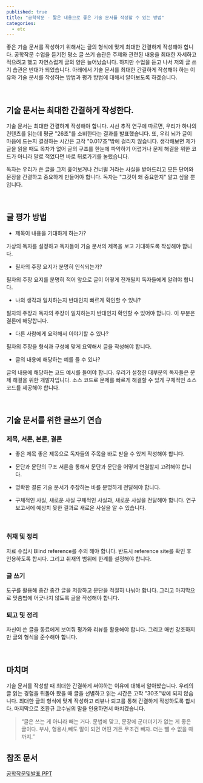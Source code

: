 ```yaml
---
published: true
title: "공학작문 - 짧은 내용으로 좋은 기술 문서를 작성할 수 있는 방법"
categories:
  - etc
---
```


좋은 기술 문서를 작성하기 위해서는 글의 형식에 맞게 최대한 간결하게 작성해야 합니다. 공학작문 수업을 듣기전 평소 글 쓰기 습관은 주제와 관련된 내용을 최대한 자세하고 적으려고 했고 자연스럽게 글의 양은 늘어났습니다. 하지만 수업을 듣고 나서 저의 글 쓰기 습관은 반대가 되었습니다. 아래에서 기술 문서를 최대한 간결하게 작성해야 하는 이유와 기술 문서를 작성하는 방법과 평가 방법에 대해서 알아보도록 하겠습니다.

<br>

## 기술 문서는 최대한 간결하게 작성한다.
기술 문서는 최대한 간결하게 작성해야 합니다. 시선 추적 연구에 따르면, 우리가 하나의 컨텐츠를 읽는데 평균 "26초"를 소비한다는 결과를 발표했습니다. 또, 우리 뇌가 글이 마음에 드는지 결정하는 시간은 고작 "0.017초"밖에 걸리지 않습니다. 생각해보면 제가 글을 읽을 때도 목차가 없어 글의 구조를 한눈에 파악하기 어렵거나 문제 해결을 위한 코드가 아니라 말로 적었다면 바로 뒤로가기를 눌렀습니다. 

독자는 우리가 쓴 글을 그저 훑어보거나 건너뛸 거라는 사실을 받아드리고 모든 단어와 문장을 간결하고 중요하게 만들어야 합니다. 독자는 "그것이 왜 중요한지" 알고 싶을 뿐입니다.

<br>

## 글 평가 방법
- 제목이 내용을 기대하게 하는가?

가상의 독자를 설정하고 독자들이 기술 문서의 제목을 보고 기대하도록 작성해야 합니다.

- 필자의 주장 요지가 분명히 인식되는가?

필자의 주장 요지를 분명히 적어 앞으로 글이 어떻게 전개될지 독자들에게 알려야 합니다.

- 나의 생각과 일치하는지 반대인지 빠르게 확인할 수 있나?

필자의 주장과 독자의 주장이 일치하는지 반대인지 확인할 수 있어야 합니다. 이 부분은 결론에 해당합니다.

- 다른 사람에게 요약해서 이야기할 수 있나?

필자의 주장을 형식과 구성에 맞게 요약해서 글을 작성해야 합니다.

- 글의 내용에 해당하는 예를 들 수 있나?

글의 내용에 해당하는 코드 예시를 들어야 합니다. 우리가 설정한 대부분의 독자들은 문제 해결을 위한 개발자입니다. 소스 코드로 문제를 빠르게 해결할 수 있게 구체적인 소스 코드를 제공해야 합니다.

<br>

## 기술 문서를 위한 글쓰기 연습

### 제목, 서론, 본론, 결론
- 좋은 제목
좋은 제목으로 독자들의 주목을 바로 받을 수 있게 작성해야 합니다.

- 문단과 문단의 구조
서론을 통해서 문단과 문단을 어떻게 연결할지 고려해야 합니다.

- 명확한 결론
기술 문서가 주장하는 바를 분명하게 전달해야 합니다.

- 구체적인 사실, 새로운 사실
구체적인 사실과, 새로운 사실을 전달해야 합니다. 연구 보고서에 예상치 못한 결과로 새로운 사실을 알 수 있습니다.

<br>

### 취재 및 정리
자료 수집시 Blind reference를 주의 해야 합니다. 반드시 reference site를 확인 후 인용하도록 합시다. 그리고 취재의 범위에 한계를 설정해야 합니다.

### 글 쓰기
도구를 활용해 중간 중간 글을 저장하고 문단을 적절히 나눠야 합니다. 그리고 마지막으로 맞춤법에 어긋나지 않도록 글을 작성해야 합니다.

### 퇴고 및 정리
자신이 쓴 글을 동료에게 보여줘 평가와 리뷰를 활용해야 합니다. 그리고 매번 강조하지만 글의 형식을 준수해야 합니다.

<br>

## 마치며
기술 문서를 작성할 때 최대한 간결하게 써야하는 이유에 대해서 알아봤습니다. 우리의 글 읽는 경험을 뒤돌아 봤을 때 글을 선별하고 읽는 시간은 고작 "30초"밖에 되지 않습니다. 최대한 글의 형식에 맞게 작성하고 리뷰나 퇴고를 통해 간결하게 작성하도록 합시다. 마지막으로 조환규 교수님의 말을 인용하면서 마치겠습니다.

> “글은 쓰는 게 아니라 빼는 거다. 문법에 맞고, 문장에 군더더기가 없는 게 좋은 글이다. 부사, 형용사,빼도 말이 되면 어떤 거든 무조건 빼자. 더는 뺄 수 없을 때까지.”

## 참조 문서
[공학작문및발표 PPT](https://docs.google.com/presentation/d/1wHxuNx9QSKNZLGnfPFd5KR78104tD5e4kUfhGB_Avjg/edit#slide=id.p1)